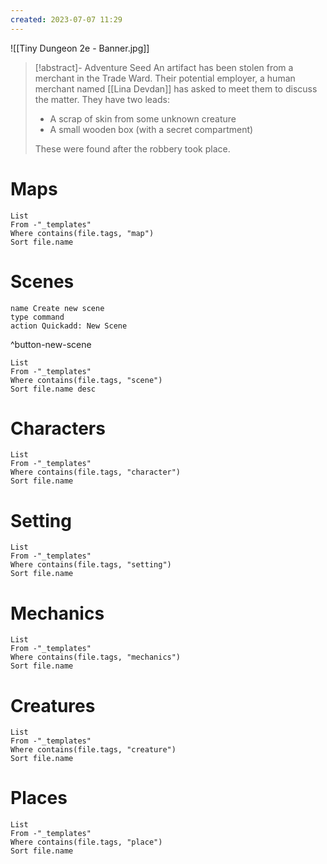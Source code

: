 ```yaml
---
created: 2023-07-07 11:29
---
```

![[Tiny Dungeon 2e - Banner.jpg]]

> [!abstract]- Adventure Seed
> An artifact has been stolen from a merchant in the Trade Ward. Their potential employer, a human
> merchant named [[Lina Devdan]] has asked to meet them to discuss the matter. They have two
> leads:
> - A scrap of skin from some unknown creature
> - A small wooden box (with a secret compartment)
> 
> These were found after the robbery took place.

# Maps
```dataview
List 
From -"_templates"
Where contains(file.tags, "map")
Sort file.name
```

# Scenes
```button
name Create new scene
type command
action Quickadd: New Scene
```
^button-new-scene
```dataview
List
From -"_templates"
Where contains(file.tags, "scene") 
Sort file.name desc
```

# Characters
```dataview
List 
From -"_templates"
Where contains(file.tags, "character")
Sort file.name
```

# Setting
```dataview
List 
From -"_templates"
Where contains(file.tags, "setting")
Sort file.name
```

# Mechanics
```dataview
List
From -"_templates"
Where contains(file.tags, "mechanics") 
Sort file.name
```

# Creatures
```dataview
List
From -"_templates"
Where contains(file.tags, "creature") 
Sort file.name
```

# Places
```dataview
List 
From -"_templates"
Where contains(file.tags, "place")
Sort file.name
```